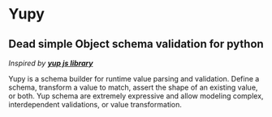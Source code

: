 # Yupy
## Dead simple Object schema validation for python
*Inspired by [**yup js library**](https://github.com/jquense/yup)*

Yupy is a schema builder for runtime value parsing and validation. Define a schema, transform a value to match, assert the shape of an existing value, or both. Yup schema are extremely expressive and allow modeling complex, interdependent validations, or value transformation.
